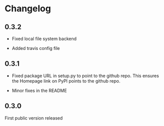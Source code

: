 Changelog
=========

0.3.2
-----

* Fixed local file system backend

* Added travis config file


0.3.1
-----

* Fixed package URL in setup.py to point to the github repo. This
  ensures the Homepage link on PyPI points to the github repo.

* Minor fixes in the README


0.3.0
-----

First public version released
